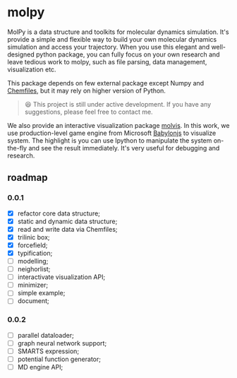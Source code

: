 # molpy

MolPy is a data structure and toolkits for molecular dynamics simulation. It's provide a simple and flexible way to build your own molecular dynamics simulation and access your trajectory. When you use this elegant and well-designed python package, you can fully focus on your own research and leave tedious work to molpy, such as file parsing, data management, visualization etc.

This package depends on few external package except Numpy and [Chemfiles](https://chemfiles.org/chemfiles.py/latest/index.html#), but it may rely on higher version of Python.

> :laughing: This project is still under active development. If you have any suggestions, please feel free to contact me.

We also provide an interactive visualization package [molvis](https://github.com/Roy-Kid/molvis). In this work, we use production-level game engine from Microsoft [Babylonjs](https://www.babylonjs.com/) to visualize system. The highlight is you can use Ipython to manipulate the system on-the-fly and see the result immediately. It's very useful for debugging and research. 

## roadmap

### 0.0.1
  - [x] refactor core data structure;
  - [x] static and dynamic data structure;
  - [x] read and write data via Chemfiles;
  - [x] trilinic box;
  - [x] forcefield;
  - [x] typification;
  - [ ] modelling;
  - [ ] neighorlist;
  - [ ] interactivate visualization API;
  - [ ] minimizer;
  - [ ] simple example;
  - [ ] document;

### 0.0.2
  - [ ] parallel dataloader;
  - [ ] graph neural network support;
  - [ ] SMARTS expression;
  - [ ] potential function generator;
  - [ ] MD engine API;

